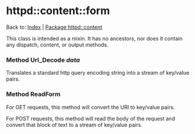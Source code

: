 httpd::content::form
=============
Back to: [Index](index.md) | [Package httpd::content](content.md)

This class is intended as a mixin. It has no ancestors, nor does it contain
any dispatch, content, or output methods.

### Method Url_Decode *data*

Translates a standard http query encoding string into a stream of key/value pairs.

### Method ReadForm

For GET requests, this method will convert the URI to key/value pairs.

For POST requests, this method will read the body of the request and convert
that block of text to a stream of key/value pairs.